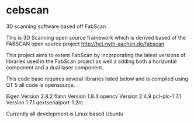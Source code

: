cebscan
=======

3D scanning software based off FabScan

This is 3D Scanning open source framework which is derived based of the FABSCAN open source project http://hci.rwth-aachen.de/fabscan

This project aims to extent FabScan by incorporating the latest versions of libraries used in the FabScan project as well a adding both a horizontal component and a dual laser component.

This code base requires several libraries listed below and is compiled using QT 5 all code is opensource.

Eigen Version 2.8.2
flann  Version 1.8.4
opencv Version 2.4.9
pcl-plc-1.7.1 Version 1.7.1
qextserialport-1.2rc 

Currently all development is Linux based Ubuntu
